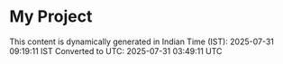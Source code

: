 # My Project

This content is dynamically generated in Indian Time (IST): 2025-07-31 09:19:11 IST
Converted to UTC: 2025-07-31 03:49:11 UTC
